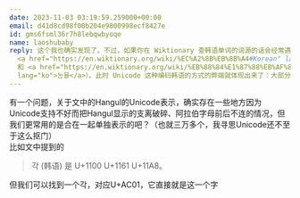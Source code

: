 ```yaml
---
date: 2023-11-03 03:19:59.259000+00:00
email: d41d8cd98f00b204e9800998ecf8427e
id: gms6fsml36r7h8lebqwbyoqe
name: laoshubaby
reply: 这个我也确实发现了。不过，如果你在 Wiktionary 查韩语单词的词源的话会经常遇到词源部分有来自<span lang="ko">《龍飛御天歌》《釋譜詳節》</span>这种中古韩语的文献（如
  <a href="https://en.wiktionary.org/wiki/%EC%A2%8B%EB%8B%A4#Korean" lang="ko">ᄀᆞᆮᄒᆞ다</a>
  和 <a href="https://en.wiktionary.org/wiki/%EB%88%84%E1%87%88%EB%AF%88#Middle_Korean"
  lang="ko">누ᇈ믈</a>）。此时 Unicode 这种编码韩语的方式的弊端就体现出来了：大部分渲染引擎都不能很好地渲染，或者字体中不含有相关字符。
---
```

有一个问题，关于文中的Hangul的Unicode表示，确实存在一些地方因为Unicode支持不好而把Hangul显示的支离破碎、阿拉伯字母前后不连的情况，但我们更常用的是合在一起单独表示的吧？（也就三万多个，我寻思Unicode还不至于这么抠门）<br /> 比如文中提到的<br /> <blockquote>각 (韩语) 是 U+1100 U+1161 U+11A8。</blockquote> 但我们可以找到一个각，对应U+AC01，它直接就是这一个字
